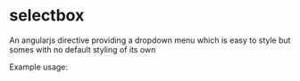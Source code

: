 selectbox
=========

An angularjs directive providing a dropdown menu which is easy to style but somes with no default styling of its own

Example usage:

<script src="bower_components/selectbox/directives/selectbox.js"></script>
<selectbox model="item.order_reason" options="reasons"></selectbox>
